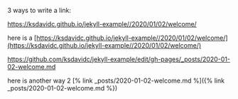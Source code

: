 3 ways to write a link:

https://ksdavidc.github.io/jekyll-example//2020/01/02/welcome/


here is a  [https://ksdavidc.github.io/jekyll-example//2020/01/02/welcome/](https://ksdavidc.github.io/jekyll-example//2020/01/02/welcome/)

https://github.com/ksdavidc/jekyll-example/edit/gh-pages/_posts/2020-01-02-welcome.md

here is another way 2  [% link _posts/2020-01-02-welcome.md %]({% link _posts/2020-01-02-welcome.md %})


